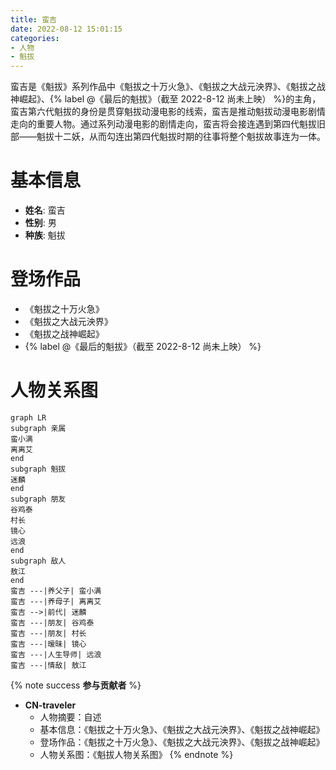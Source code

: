 ```yaml
---
title: 蛮吉
date: 2022-08-12 15:01:15
categories: 
- 人物
- 魁拔
---
```


<!-- 人物摘要 -->
蛮吉是《魁拔》系列作品中《魁拔之十万火急》、《魁拔之大战元泱界》、《魁拔之战神崛起》、{% label @《最后的魁拔》（截至 2022-8-12 尚未上映） %}的主角，蛮吉第六代魁拔的身份是贯穿魁拔动漫电影的线索，蛮吉是推动魁拔动漫电影剧情走向的重要人物。通过系列动漫电影的剧情走向，蛮吉将会接连遇到第四代魁拔旧部——魁拔十二妖，从而勾连出第四代魁拔时期的往事将整个魁拔故事连为一体。
<!-- more -->

<!-- 基本信息 -->
# 基本信息

- **姓名**: 蛮吉
- **性别**: 男
- **种族**: 魁拔

<!-- 登场作品 -->
# 登场作品

- 《魁拔之十万火急》
- 《魁拔之大战元泱界》
- 《魁拔之战神崛起》
- {% label @《最后的魁拔》（截至 2022-8-12 尚未上映） %}

<!-- 人物关系图 -->
# 人物关系图

```mermaid
graph LR
subgraph 亲属
蛮小满
离离艾
end
subgraph 魁拔
迷麟
end
subgraph 朋友
谷鸡泰
村长
镜心
远浪
end
subgraph 敌人
敖江
end
蛮吉 ---|养父子| 蛮小满
蛮吉 ---|养母子| 离离艾
蛮吉 -->|前代| 迷麟
蛮吉 ---|朋友| 谷鸡泰
蛮吉 ---|朋友| 村长
蛮吉 ---|暧昧| 镜心
蛮吉 ---|人生导师| 远浪
蛮吉 ---|情敌| 敖江
```


{% note success **参与贡献者** %}
- **CN-traveler**
    - 人物摘要：自述
    - 基本信息：《魁拔之十万火急》、《魁拔之大战元泱界》、《魁拔之战神崛起》
    - 登场作品：《魁拔之十万火急》、《魁拔之大战元泱界》、《魁拔之战神崛起》
    - 人物关系图：《魁拔人物关系图》
{% endnote %}

